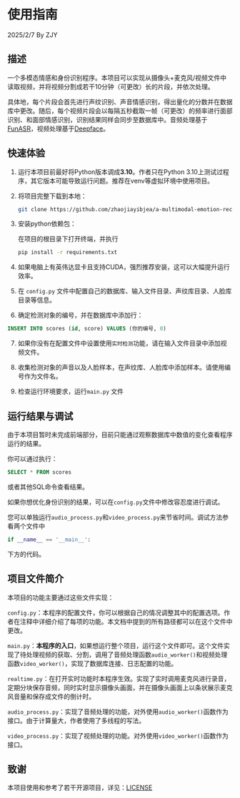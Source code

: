 # 使用指南

2025/2/7 By ZJY

## 描述

一个多模态情感和身份识别程序。本项目可以实现从摄像头+麦克风/视频文件中读取视频，并将视频分割成若干10分钟（可更改）长的片段，并依次处理。

具体地，每个片段会首先进行声纹识别、声音情感识别，得出量化的分数并在数据库中更改。随后，每个视频片段会以每隔五秒截取一帧（可更改）的频率进行面部识别、和面部情感识别，识别结果同样会同步至数据库中。音频处理基于[FunASR](https://github.com/modelscope/FunASR)，视频处理基于[Deepface](https://github.com/serengil/deepface)。



## 快速体验

1. 运行本项目前最好将Python版本调成**3.10**。作者只在Python 3.10上测试过程序，其它版本可能导致运行问题。推荐在venv等虚拟环境中使用项目。

2. 将项目完整下载到本地：

    ```bash
    git clone https://github.com/zhaojiayibjea/a-multimodal-emotion-recognition-and-identity-recognition-program.git
    ```

3. 安装python依赖包：

    在项目的根目录下打开终端，并执行

    ```bash
    pip install -r requirements.txt
    ```

4. 如果电脑上有英伟达显卡且支持CUDA，强烈推荐安装，这可以大幅提升运行效率。

5. 在 `config.py` 文件中配置自己的数据库、输入文件目录、声纹库目录、人脸库目录等信息。

6. 确定检测对象的编号，并在数据库中添加行：

```sql
INSERT INTO scores (id, score) VALUES (你的编号, 0)
```

7. 如果你没有在配置文件中设置使用`实时检测`功能，请在输入文件目录中添加视频文件。

8. 收集检测对象的声音以及人脸样本，在声纹库、人脸库中添加样本。请使用编号作为文件名。

9. 检查运行环境要求，运行`main.py` 文件

 

## 运行结果与调试

由于本项目暂时未完成前端部分，目前只能通过观察数据库中数值的变化查看程序运行的结果。

你可以通过执行：

```sql
SELECT * FROM scores
```

或者其他SQL命令查看结果。

如果你想优化身份识别的结果，可以在`config.py`文件中修改容忍度进行调试。

您可以单独运行`audio_process.py`和`video_process.py`来节省时间。调试方法参看两个文件中

```python
if __name__ == '__main__':
```

 下方的代码。

## 项目文件简介

本项目的功能主要通过这些文件实现：

`config.py`：本程序的配置文件，你可以根据自己的情况调整其中的配置选项。作者在注释中详细介绍了每项的功能。本文档中提到的所有路径都可以在这个文件中更改。

`main.py`：**本程序的入口**，如果想运行整个项目，运行这个文件即可。这个文件实现了待处理视频的获取、分割，调用了音频处理函数`audio_worker()`和视频处理函数`video_worker()`，实现了数据库连接、日志配置的功能。

`realtime.py`：在打开实时功能时本程序生效。实现了实时调用麦克风进行录音，定期分块保存音频，同时实时显示摄像头画面，并在摄像头画面上以条状展示麦克风音量和保存成文件的倒计时。

`audio_process.py`：实现了音频处理的功能，对外使用`audio_worker()`函数作为接口。由于计算量大，作者使用了多线程的写法。

`video_process.py`：实现了视频处理的功能。对外使用`video_worker()`函数作为接口。



## 致谢

本项目使用和参考了若干开源项目，详见：[LICENSE](LICENSE.md)

